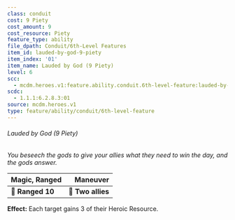 ```yaml
---
class: conduit
cost: 9 Piety
cost_amount: 9
cost_resource: Piety
feature_type: ability
file_dpath: Conduit/6th-Level Features
item_id: lauded-by-god-9-piety
item_index: '01'
item_name: Lauded by God (9 Piety)
level: 6
scc:
  - mcdm.heroes.v1:feature.ability.conduit.6th-level-feature:lauded-by-god-9-piety
scdc:
  - 1.1.1:6.2.8.3:01
source: mcdm.heroes.v1
type: feature/ability/conduit/6th-level-feature
---
```


###### Lauded by God (9 Piety)

*You beseech the gods to give your allies what they need to win the day, and the gods answer.*

| **Magic, Ranged** |      **Maneuver** |
| ----------------- | ----------------: |
| **📏 Ranged 10**  | **🎯 Two allies** |

**Effect:** Each target gains 3 of their Heroic Resource.
